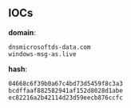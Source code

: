 
## IOCs

__domain__:

```text
dnsmicrosoftds-data.com
windows-msg-as.live
```
__hash__:

```text
04668c6f39b0a67c4bd73d5459f8c3a3
bcdffaaf882582941af152d8028d1abe
ec82216a2b42114d23d59eecb876ccfc
```